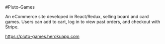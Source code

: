 #Pluto-Games

An eCommerce site developed in React/Redux, selling board and card games.
Users can add to cart, log in to view past orders, and checkout with Stripe.

https://pluto-games.herokuapp.com
